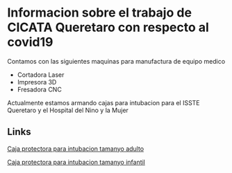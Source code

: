 # Informacion sobre el trabajo de CICATA Queretaro con respecto al covid19


Contamos con las siguientes maquinas para manufactura de equipo medico

+ Cortadora Laser
+ Impresora 3D
+ Fresadora CNC

Actualmente estamos armando cajas para intubacion para el ISSTE Queretaro y el Hospital del Nino y la Mujer

## Links
[Caja protectora para intubacion tamanyo adulto](https://github.com/CICATA/covid19/blob/master/caja_covid_rampa_adulto.dxf)


[Caja protectora para intubacion tamanyo infantil](https://github.com/CICATA/covid19/blob/master/caja_covid_rampa_infantil.dxf)



